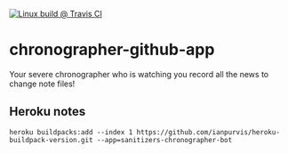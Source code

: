 [![Linux build @ Travis CI](https://img.shields.io/travis/com/sanitizers/chronographer-github-app/master.svg?label=Linux%20build%20%40%20Travis%20CI)](https://travis-ci.com/sanitizers/chronographer-github-app)

# chronographer-github-app
Your severe chronographer who is watching you record all the news to change note files!

## Heroku notes

```console
heroku buildpacks:add --index 1 https://github.com/ianpurvis/heroku-buildpack-version.git --app=sanitizers-chronographer-bot
```
